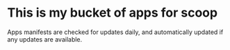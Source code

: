 # This is my bucket of apps for scoop
Apps manifests are checked for updates daily, and automatically updated if any updates are available.
